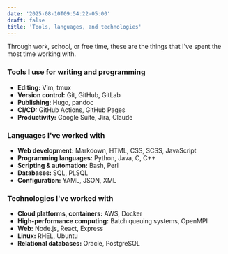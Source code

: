 ```yaml
---
date: '2025-08-10T09:54:22-05:00'
draft: false
title: 'Tools, languages, and technologies'
---
```


Through work, school, or free time, these are the things that I've spent the most time working with.

### Tools I use for writing and programming

- **Editing:** Vim, tmux
- **Version control:** Git,  GitHub,  GitLab
- **Publishing:** Hugo, pandoc
- **CI/CD:** GitHub Actions, GitHub Pages
- **Productivity:** Google Suite, Jira, Claude

### Languages I've worked with

- **Web development:** Markdown, HTML, CSS, SCSS, JavaScript
- **Programming languages:** Python, Java, C, C++
- **Scripting & automation:** Bash, Perl
- **Databases:** SQL, PLSQL
- **Configuration:** YAML, JSON, XML

### Technologies I've worked with

- **Cloud platforms, containers:** AWS, Docker
- **High-performance computing:** Batch queuing systems, OpenMPI
- **Web:** Node.js, React, Express
- **Linux:** RHEL, Ubuntu
- **Relational databases:** Oracle, PostgreSQL
